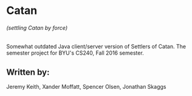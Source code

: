 # Catan
###### *(settling Catan by force)*

Somewhat outdated Java client/server version of Settlers of Catan. 
The semester project for BYU's CS240, Fall 2016 semester.

Written by:
---

Jeremy Keith, Xander Moffatt, Spencer Olsen, Jonathan Skaggs
